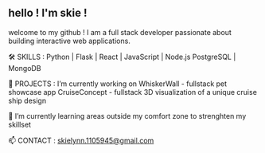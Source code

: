 ## hello ! I'm skie !

welcome to my github ! I am a full stack developer passionate about building
interactive web applications. 

🛠 SKILLS :
Python | Flask | React | JavaScript | Node.js
PostgreSQL | MongoDB

📂 PROJECTS :
I’m currently working on WhiskerWall - fullstack pet showcase app
CruiseConcept - fullstack 3D visualization of a unique cruise ship design

 🌱 I’m currently learning areas outside my comfort zone to strenghten my skillset

 📫 CONTACT : 
 skielynn.1105945@gmail.com
